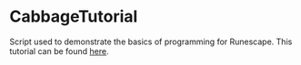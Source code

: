 # CabbageTutorial
Script used to demonstrate the basics of programming for Runescape. This tutorial can be found [here](https://villavu.com/forum/showthread.php?t=118229&amp;p=1391791).
